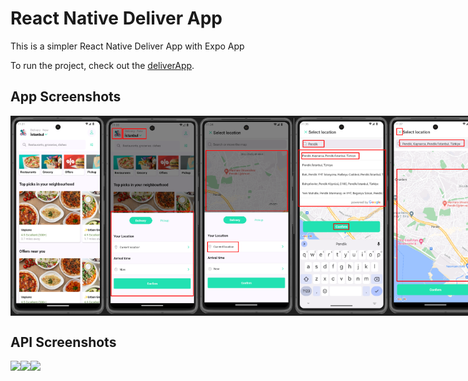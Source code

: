 # React Native Deliver App 

This is a simpler React Native Deliver App with Expo App

To run the project, check out the [deliverApp](.).

## App Screenshots

<div style="display: flex; flex-direction: 'row';">
<img src="./screenshots/1.png" width=30%>
<img src="./screenshots/2.png" width=30%>
<img src="./screenshots/3.png" width=30%>
<img src="./screenshots/5.png" width=30%>
<img src="./screenshots/6.png" width=30%>
<img src="./screenshots/7.png" width=30%>
<img src="./screenshots/8.png" width=30%>
<img src="./screenshots/9.png" width=30%>
<img src="./10.png" width=30%>
<img src="./11.png" width=30%>
<img src="./12.png" width=30%>
<img src="./screenshots/13.png" width=30%>
<img src="./screenshots/14.png" width=30%>
<img src="./screenshots/15.png" width=30%>
<img src="./screenshots/16.png" width=30%>
<img src="./screenshots/17.png" width=30%>
<img src="./screenshots/18.png" width=30%>
</div>

## API Screenshots

<div style="display: flex; flex-direction: 'row';">
<img src="./express-server/screenshots/1.png" width="auto">
<img src="./express-server/screenshots/2.png" width="auto">
<img src="./express-server/screenshots/3.png" width="auto">
</div>
